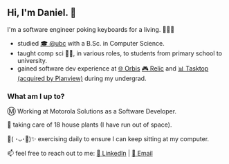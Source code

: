 
Hi, I'm Daniel. 👋
- 
I'm a software engineer poking keyboards for a living. 👨🏻‍💻

- studied [🎓 @ubc](https://ubc.ca/) with a B.Sc. in Computer Science.
- taught comp sci 👨‍🏫, in various roles, to students from primary school to university. 
- gained software dev experience at [🌐 Orbis](https://www.orbis.com/ca/institutional/home)  [🎮 Relic](https://www.relic.com/)  and [📊 Tasktop (acquired by Planview)](https://www.planview.com/acquisitions/about-tasktop/) during my undergrad.

### What am I up to?

Ⓜ️ Working at Motorola Solutions as a Software Developer.

🌱 taking care of 18 house plants (I have run out of space).

💪( ･ᴗ･💪)✨ exercising daily to ensure I can keep sitting at my computer.

📫 feel free to reach out to me: [💼 LinkedIn](https://www.linkedin.com/in/dan-yliu/) | [💌 Email](mailto:daniel.yd.liu@gmail.com)
